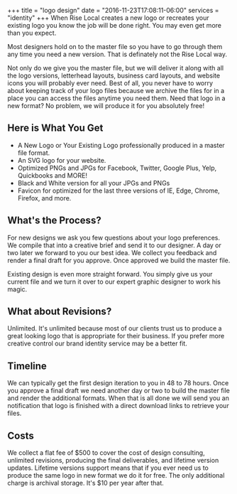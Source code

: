 +++
title = "logo design"
date = "2016-11-23T17:08:11-06:00"
services = "identity"
+++
When Rise Local creates a new logo or recreates your existing logo you know the job will be done right. You may even get more than you expect.
<!--more-->

Most designers hold on to the master file so you have to go through them any time you need a new version. That is definately not the Rise Local way.

Not only do we give you the master file, but we will deliver it along with all the logo versions, letterhead layouts, business card layouts, and website icons you will probably ever need. Best of all, you never have to worry about keeping track of your logo files because we archive the files for in a place you can access the files anytime you need them. Need that logo in a new format? No problem, we will produce it for you absolutely free!

## Here is What You Get
-   A New Logo or Your Existing Logo professionally produced in a master file format.
-   An SVG logo for your website.
-   Optimized PNGs and JPGs for Facebook, Twitter, Google Plus, Yelp, Quickbooks and MORE!
-   Black and White version for all your JPGs and PNGs
-   Favicon for optimized for the last three versions of IE, Edge, Chrome, Firefox, and more.

## What's the Process?
For new designs we ask you few questions about your logo preferences. We compile that into a creative brief and send it to our designer. A day or two later we forward to you our best idea. We collect you feedback and render a final draft for you approve. Once approved we build the master file.

Existing design is even more straight forward. You simply give us your current file and we turn it over to our expert graphic designer to work his magic.

## What about Revisions?
Unlimited. It's unlimited because most of our clients trust us to produce a great looking logo that is appropriate for their business. If you prefer more creative control our brand identity service may be a better fit.

## Timeline
We can typically get the first design iteration to you in 48 to 78 hours. Once you approve a final draft we need another day or two to build the master file and render the additional formats. When that is all done we will send you an notification that logo is finished with a direct download links to retrieve your files.

## Costs
We collect a flat fee of $500 to cover the cost of design consulting, unlimited revisions, producing the final deliverables, and lifetime version updates. Lifetime versions support means that if you ever need us to produce the same logo in new format we do it for free. The only additional charge is archival storage. It's $10 per year after that.
